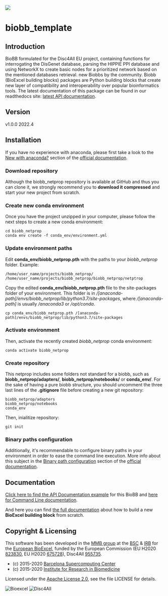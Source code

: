 [![](https://readthedocs.org/projects/biobb-template/badge/?version=latest)](https://biobb-template.readthedocs.io/en/latest/?badge=latest)

# biobb_template

## Introduction
BioBB formulated for the Disc4All EU project, containing functions for interrogating the DisGenet database, parsing the HIPPIE PPI database and using NetworkX to create basic nodes for a prioritized network based on the mentioned databases retrieval.
new Biobbs by the community.
Biobb (BioExcel building blocks) packages are Python building blocks that create new layer of compatibility and interoperability over popular bioinformatics tools.
The latest documentation of this package can be found in our readthedocs site:
[latest API documentation](http://biobb_netprop.readthedocs.io/en/latest/).

## Version
v1.0.0 2022.4

## Installation

If you have no experience with anaconda, please first take a look to the [New with anaconda?](https://biobb-documentation.readthedocs.io/en/latest/first_steps.html#new-with-anaconda) section of the [official documentation](https://biobb-documentation.readthedocs.io/en/latest/).

### Download repository

Although the biobb_netprop repository is available at GitHub and thus you can clone it, we strongly recommend you to **download it compressed** and start your new project from scratch. 

### Create new conda environment

Once you have the project unzipped in your computer, please follow the next steps to create a new conda environment:

```console
cd biobb_netprop
conda env create -f conda_env/environment.yml
```

### Update environment paths

Edit **conda_env/biobb_netprop.pth** with the paths to your *biobb_netprop* folder. Example:

```console
/home/user_name/projects/biobb_netprop/
/home/user_name/projects/biobb_netprop/biobb_netprop/netptrop
```

Copy the edited **conda_env/biobb_netprop.pth** file to the site-packages folder of your environment. This folder is in */[anaconda-path]/envs/biobb_netprop/lib/python3.7/site-packages*, where */[anaconda-path]* is usually */anaconda3* or */opt/conda*.

```console
cp conda_env/biobb_netprop.pth /[anaconda-path]/envs/biobb_netprop/lib/python3.7/site-packages
```

### Activate environment

Then, activate the recently created *biobb_netprop* conda environment:

```console
conda activate biobb_netprop
```

### Create repository

This netprop includes some folders not standard for a biobb, such as **biobb_netprop/adapters/**, **biobb_netprop/notebooks/** or **conda_env/**. For the sake of having a pure biobb structure, you should uncomment the three last lines of the **.gitignore** file before creating a new git repository:

```console
biobb_netprop/adapters
biobb_netprop/notebooks
conda_env
```
Then, inialitize repository:

```console
git init
```

### Binary paths configuration

Additionally, it's recommendable to configure binary paths in your environment in order to ease the command line execution. More info about this subject in the [Binary path configuration](https://biobb-documentation.readthedocs.io/en/latest/execution.html#binary-path-configuration) section of the [official documentation](https://biobb-documentation.readthedocs.io/en/latest/).

## Documentation

[Click here to find the API Documentation example](https://biobb-netprop.readthedocs.io/en/latest/netprop.html) for this BioBB and [here for Command Line documentation](http://biobb_netprop.readthedocs.io/en/latest/command_line.html).

And here you can find [the full documentation](https://biobb-documentation.readthedocs.io/en/latest/) about how to build a new **BioExcel building block** from scratch.

## Copyright & Licensing
This software has been developed in the [MMB group](http://mmb.irbbarcelona.org) at the [BSC](http://www.bsc.es/) & [IRB](https://www.irbbarcelona.org/) for the [European BioExcel](http://bioexcel.eu/), funded by the European Commission (EU H2020 [823830](http://cordis.europa.eu/projects/823830), EU H2020 [675728](http://cordis.europa.eu/projects/675728)), Disc4All [955735](http://cordis.europa.eu/projects/955735).

* (c) 2015-2020 [Barcelona Supercomputing Center](https://www.bsc.es/)
* (c) 2015-2020 [Institute for Research in Biomedicine](https://www.irbbarcelona.org/)

Licensed under the
[Apache License 2.0](https://www.apache.org/licenses/LICENSE-2.0), see the file LICENSE for details.

![](https://bioexcel.eu/wp-content/uploads/2019/04/Bioexcell_logo_1080px_transp.png "Bioexcel")
![](https://disc4all.upf.edu/wp-content/uploads/2021/09/Disc4all_240.png "Disc4All")
